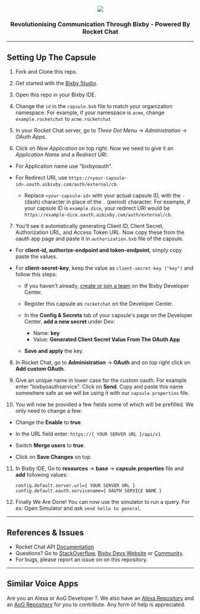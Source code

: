 <p align="center">
  <img  src="https://user-images.githubusercontent.com/41849970/83062319-14963a80-a07c-11ea-9f14-9603c0de3b2d.png">
</p>

<h3 align="center">
  Revolutionising Communication Through Bixby - Powered By Rocket Chat
</h3>

---

## Setting Up The Capsule

1. Fork and Clone this repo.

2. Get started with the [Bixby Studio](https://bixbydevelopers.com/dev/docs/dev-guide/developers/ide).

3. Open this repo in your Bixby IDE.

4. Change the `id` in the `capsule.bxb` file to match your organization namespace. For example, if your namespace is `acme`, change `example.rocketchat` to `acme.rocketchat`

5. In your Rocket Chat server, go to *Three Dot Menu* -> *Administration* -> *OAuth Apps*.

6. Click on *New Application* on top right. Now we need to give it an *Application Name* and a *Redirect URI*.

+ For Application name use "bixbyoauth".

+ For Redirect URI, use `https://<your-capsule-id>.oauth.aibixby.com/auth/external/cb`. 

  + Replace `<your-capsule-id>` with your actual capsule ID, with the `-`(dash) character in place of the `.` (period) character. For example, if your capsule ID is `example.dice`, your redirect URI would be `https://example-dice.oauth.aibixby.com/auth/external/cb`.
  
7. You'll see it automatically generating Client ID, Client Secret, Authorization URL, and Access Token URL. Now copy these from the oauth app page and paste it in `authorization.bxb` file of the capsule.

+ For **client-id, authorize-endpoint and token-endpoint**, simply copy paste the values.

+ For **client-secret-key**, keep the value as `client-secret-key ("key")` and follow this steps:

  + If you haven't already, [create or join a team](https://bixbydevelopers.com/dev/docs/dev-guide/developers/managing-caps.managing-your-team#create-or-join-a-team) on the Bixby Developer Center.

  + Register this capsule as `rocketchat` on the Developer Center.
  
  + In the **Config & Secrets** tab of your capsule's page on the Developer Center, **add a new secret** under Dev:

    + Name: **key** 
    + Value: **Generated Client Secret Value From The OAuth App**
    
  + **Save and apply** the key.
    
8. In Rocket Chat, go to **Administration** -> **OAuth** and on top right click on **Add custom OAuth**.

9. Give an unique name in lower case for the custom oauth. For example enter "bixbyoauthservice". Click on **Send**. Copy and paste this name somewhere safe as we will be using it with our `capsule.properties` file.

10. You will now be provided a few fields some of which will be prefilled. We only need to change a few:

  + Change the **Enable** to **true**.
  
  + In the URL field enter: `https://{ YOUR SERVER URL }/api/v1` 
  
  + Switch **Merge users** to **true**.

  + Click on **Save Changes** on top.
  
11. In Bixby IDE, Go to **resources** -> **base** -> **capsule.properties** file and **add** following values:

    ```
    config.default.server.url={ YOUR SERVER URL }
    config.default.oauth.servicename={ OAUTH SERVICE NAME }
    ```
    
12. Finally We Are Done! You can now use the simulator to run a query. For ex: Open Simulator and ask `send hello to general`.

---

## References & Issues
+ Rocket Chat API [Documentation](https://rocket.chat/docs/developer-guides/rest-api/)
+ Questions? Go to [StackOverflow](https://stackoverflow.com/questions/tagged/bixby), [Bixby Devs Website](https://bixbydevelopers.com/) or [Community](https://support.bixbydevelopers.com/hc/en-us/community/topics).
+ For bugs, please report an issue on on this repository.

---

## Similar Voice Apps

Are you an Alexa or AoG Developer ?. We also have an [Alexa Repository](https://github.com/RocketChat/alexa-rocketchat) and an [AoG Repository](https://github.com/RocketChat/google-action-rocketchat) for you to contribute. Any form of help is appreciated.
